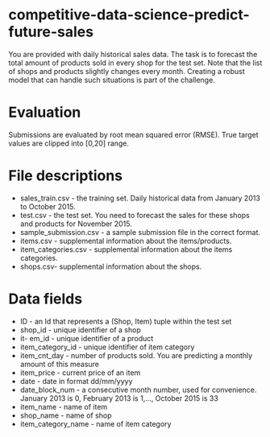 # competitive-data-science-predict-future-sales

You are provided with daily historical sales data. The task is to forecast the total amount of products sold in every shop for the test set. Note that the list of shops and products slightly changes every month. Creating a robust model that can handle such situations is part of the challenge.

# Evaluation

Submissions are evaluated by root mean squared error (RMSE). True target values are clipped into [0,20] range.

# File descriptions

- sales_train.csv - the training set. Daily historical data from January 2013 to October 2015.  
- test.csv - the test set. You need to forecast the sales for these shops and products for November 2015.  
- sample_submission.csv - a sample submission file in the correct format.  
- items.csv - supplemental information about the items/products.  
- item_categories.csv  - supplemental information about the items categories.  
- shops.csv- supplemental information about the shops.  

# Data fields

- ID - an Id that represents a (Shop, Item) tuple within the test set  
- shop_id - unique identifier of a shop  
- it- em_id - unique identifier of a product  
- item_category_id - unique identifier of item category  
- item_cnt_day - number of products sold. You are predicting a monthly amount of this measure  
- item_price - current price of an item  
- date - date in format dd/mm/yyyy  
- date_block_num - a consecutive month number, used for convenience. January 2013 is 0, February 2013 is 1,..., October 2015 is 33  
- item_name - name of item  
- shop_name - name of shop  
- item_category_name - name of item category  
